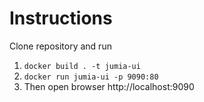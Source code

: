 # Instructions
Clone repository and run 
1. `docker build . -t jumia-ui`
2. `docker run jumia-ui -p 9090:80`
3. Then open browser http://localhost:9090